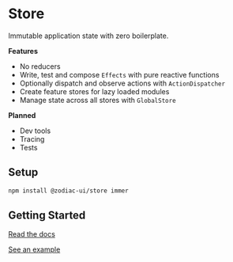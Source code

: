 # Store

Immutable application state with zero boilerplate.

**Features**

-   No reducers
-   Write, test and compose `Effects` with pure reactive functions
-   Optionally dispatch and observe actions with `ActionDispatcher`
-   Create feature stores for lazy loaded modules
-   Manage state across all stores with `GlobalStore`

**Planned**

-   Dev tools
-   Tracing
-   Tests

## Setup

```bash
npm install @zodiac-ui/store immer
```

## Getting Started

[Read the docs](https://zodiac.repl.to/guide/store)

[See an example](https://zodiac.repl.to/guide/store#example)
